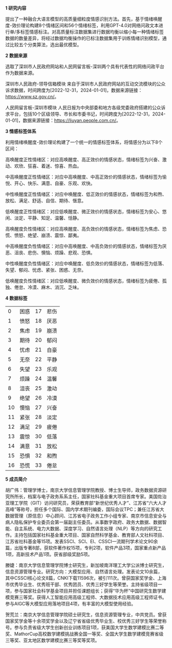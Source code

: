__1 研究内容__

提出了一种融合大语言模型的高质量细粒度情感识别方法。首先，基于情绪唤醒度\-效价理论构建8个情绪区间和56个情绪标签，利用GPT\-4\.0对网络问政文本进行单/多标签情感标注。对高质量标注数据集进行数据均衡以缩小每一种情绪标签数据的数量差异，将经过数据均衡操作的已标注数据集用于训练情绪识别模型，通过比较五个分类算法，选出最优模型。

__2 数据来源__

选取了深圳市人民政府网站和人民网留言板\-深圳两个具有代表性的网络问政平台作为数据来源。

深圳市人民政府\-领导信箱模块	来自于深圳市人民政府网站的互动交流模块的公众诉求数据，时间跨度为\[2022\-12\-31，2024\-01\-01\]，数据来源链接：[https://www\.sz\.gov\.cn/](https://www.sz.gov.cn/)。

人民网留言板\-深圳市模块	人民日报为中央部委和地方各级党委政府搭建的公众诉求平台，包括10个区级领导、市长和市委书记，时间跨度为\[2022\-12\-31，2024\-01\-01\]，数据来源链接：[https://liuyan\.people\.com\.cn/](https://liuyan.people.com.cn/)。

__3 情感标签体系__

利用情绪唤醒度\-效价理论构建了一个统一的情感标签体系，将情感分为以下8个区间：

高唤醒度正性情绪区：对应高唤醒度、高正效价的情感状态，情绪标签为兴奋、激动、欢欣、狂喜、着迷、惊喜、热血。

中高唤醒度正性情绪区：对应中高唤醒度、中高正效价的情感状态，情绪标签为愉悦、开心、快乐、满意、自豪、乐观、欢快。

中性唤醒度正性情绪区：对应中唤醒度、低正效价的情感状态，情绪标签为和煦、放松、满足、舒适、自信、期待、惬意。

低唤醒度正性情绪区：对应低唤醒度、微正效价的情感状态，情绪标签为安心、悠闲、淡定、平静、知足、温馨、恬静。

高唤醒度负性情绪区：对应高唤醒度、高负效价的情感状态，情绪标签为焦虑、恐慌、愤怒、绝望、崩溃、震惊、鄙夷。

中高唤醒度负性情绪区：对应中高唤醒度、中高负效价的情感状态，情绪标签为厌恶、沮丧、悲伤、懊恼、烦躁、悲观、恐惧。

中性唤醒度负性情绪区：对应中唤醒度、低负效价的情感状态，情绪标签为低落、失望、郁闷、忧虑、紧张、困惑、无奈。

低唤醒度负性情绪区：对应低唤醒度、微负效价的情感状态，情绪标签为疲倦、孤独、倦怠、冷漠、麻木、消沉、乏味。

__4 数据标签__

|    |    |    |     |
|----|----|----|-----|
| 0  | 困惑 | 17 | 悲伤  |
| 1  | 愤怒 | 18 | 厌恶  |
| 2  | 焦虑 | 19 | 崩溃  |
| 3  | 期待 | 20 | 郁闷  |
| 4  | 忧虑 | 21 | 自豪  |
| 5  | 无奈 | 22 | 平静  |
| 6  | 失望 | 23 | 乐观  |
| 7  | 烦躁 | 24 | 温馨  |
| 8  | 沮丧 | 25 | 激动  |
| 9  | 绝望 | 26 | 冷漠  |
| 10 | 懊恼 | 27 | 兴奋  |
| 11 | 紧张 | 28 | 淡定  |
| 12 | 满足 | 29 | 疲倦  |
| 13 | 震惊 | 30 | 低落  |
| 14 | 满意 | 31 | 放松  |
| 15 | 恐惧 | 32 | 和煦  |
| 16 | 恐慌 | 33 | 倦怠  |



__5 成员简介__

胡广伟：管理学博士，南京大学信息管理学院教授、博士生导师，政务数据资源研究所所长，档案与电子政务系系主任，国家社科基金重大项目首席专家。美国佐治亚理工学院（GIT）访问研究员，荣获教育部“新世纪优秀人才”、江苏省“六大人才高峰”等称号，担任多个国际、国内学术期刊编委，国际会议TPC；兼任江苏省大数据管理（原信息）中心顾问、江苏省电子政务工作小组专家、南京市信息安全与病人隐私保护专业委员会第一届副主任委员。从事数字政府、政务大数据、数据智能、自主系统、电力大数据、深度学习、自然语言处理（NLP）等方向的研究工作。主持包括国家社科基金重大项目、国家自然科学基金、教育部人文社科项目、江苏省社科基金等15项。发表SSCI、SCI、EI、CSSCI一流期刊学术论文90余篇，出版专著8部，获软件著作权15项，专利2项，软件产品3项，国家重点新产品1项，高新技术产品1项。获省部级奖励5项。

滕婕：南京大学信息管理学院博士研究生，新加坡南洋理工大学公派博士研究生，信息资源管理专业。研究方向：大模型应用、自然语言处理。发表论文10余篇，其中CSSCI核心论文8篇，CNKI下载11596次，被引111次。曾获国家奖学金、上海市优秀毕业生、优秀班干部、优秀团员、优秀三好学生等荣誉。主持省级项目一项，参与国家社会科学基金项目并担任课题组长；获得“华为杯”中国研究生数学建模竞赛三等奖。获得人工智能应用高级工程师、大数据技术应用高级工程师证书。参与AIGC等大模型应用落地项目4项，有丰富的大模型使用经验。

贺荒兰：南京大学信息管理学院硕士研究生，信息资源管理专业，中共党员。曾获国家奖学金等十余项奖学金以及辽宁省省级优秀毕业生、校优秀三好学生等荣誉称号。参与负责省级大学生创新创业训练项目1项，获美国大学生数学建模比赛二等奖、MathorCup高校数学建模挑战赛全国一等奖、全国大学生数学建模竞赛省级三等奖、亚太地区数学建模比赛三等奖等奖项。


